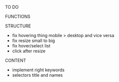 
TO DO

FUNCTIONS



STRUCTURE
- fix hovering thing mobile > desktop and vice versa
- fix resize small to big
- fix hover/select list
- click after resize



CONTENT
- implement right keywords
- selectors title and names

